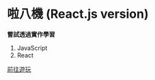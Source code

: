 # 啦八機 (React.js version)

**嘗試透過實作學習**

1. JavaScript
2. React

[前往遊玩](https://fanyuuu2006.github.io/LaBaG-React/)